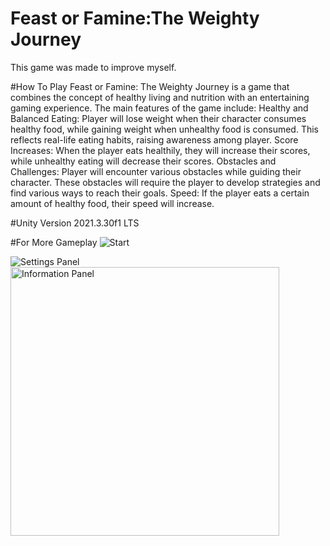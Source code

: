 # Feast or Famine:The Weighty Journey

This game was made to improve myself.

#How To Play
Feast or Famine: The Weighty Journey is a game that combines the concept of healthy living and nutrition with an entertaining gaming experience.
The main features of the game include:
Healthy and Balanced Eating: Player will lose weight when their character consumes healthy food, while gaining weight when unhealthy food is consumed. This reflects real-life eating habits, raising awareness among player.
Score Increases: When the player eats healthily, they will increase their scores, while unhealthy eating will decrease their scores.
Obstacles and Challenges: Player will encounter various obstacles while guiding their character. These obstacles will require the player to develop strategies and find various ways to reach their goals.
Speed: If the player eats a certain amount of healthy food, their speed will increase.

#Unity Version
2021.3.30f1 LTS

#For More Gameplay
![Start](https://github.com/Buseylmaz/Feast-or-Famine-The-Weighty-Journey/assets/65345966/250e55cc-bba0-4478-ba5e-d2538631edd6)

![Settings Panel](https://github.com/Buseylmaz/Feast-or-Famine-The-Weighty-Journey/assets/65345966/c94b1f04-64d7-4462-b774-e67ebaab3a71)
<img width="430" alt="Information Panel" src="https://github.com/Buseylmaz/Feast-or-Famine-The-Weighty-Journey/assets/65345966/95be7b5d-1861-4add-b7b0-776a84086061">

